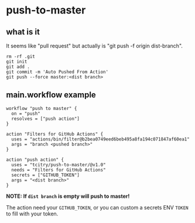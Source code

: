 # push-to-master

## what is it

It seems like "pull request" but actually is "git push -f origin dist-branch".

```
rm -rf .git
git init
git add .
git commit -m 'Auto Pushed From Action'
git push --force master:<dist branch>
```

## main.workflow example

```
workflow "push to master" {
  on = "push"
  resolves = ["push action"]
}

action "Filters for GitHub Actions" {
  uses = "actions/bin/filter@b2bea0749eed6beb495a8fa194c071847af60ea1"
  args = "branch <pushed branch>"
}

action "push action" {
  uses = "tcitry/push-to-master/@v1.0"
  needs = "Filters for GitHub Actions"
  secrets = ["GITHUB_TOKEN"]
  args = "<dist branch>"
}

```

**NOTE: If `dist branch` is empty will push to master!**

The action need your `GITHUB_TOKEN`, or you can custom a secrets ENV `TOKEN` to fill with your token.
